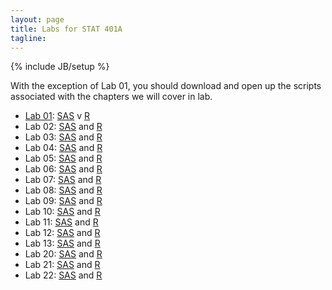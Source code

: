 ```yaml
---
layout: page
title: Labs for STAT 401A
tagline: 
---
```

{% include JB/setup %}

With the exception of Lab 01, you should download and open up the scripts associated with the chapters we will cover in lab.  

- [Lab 01](lab01.html): [SAS](example.sas) v [R](example.R)
- Lab 02: [SAS](ch02.sas) and [R](ch02.R)
- Lab 03: [SAS](ch03.sas) and [R](ch03.R)
- Lab 04: [SAS](ch04.sas) and [R](ch04.R)
- Lab 05: [SAS](ch05.sas) and [R](ch05.R)
- Lab 06: [SAS](ch06.sas) and [R](ch06.R)
- Lab 07: [SAS](ch07.sas) and [R](ch07.R)
- Lab 08: [SAS](ch08.sas) and [R](ch08.R)
- Lab 09: [SAS](ch09.sas) and [R](ch09.R)
- Lab 10: [SAS](ch10.sas) and [R](ch10.R)
- Lab 11: [SAS](ch11.sas) and [R](ch11.R)
- Lab 12: [SAS](ch12.sas) and [R](ch12.R)
- Lab 13: [SAS](ch13.sas) and [R](ch13.R)
- Lab 20: [SAS](ch20.sas) and [R](ch20.R)
- Lab 21: [SAS](ch21.sas) and [R](ch21.R)
- Lab 22: [SAS](ch21.sas) and [R](ch22.R)

